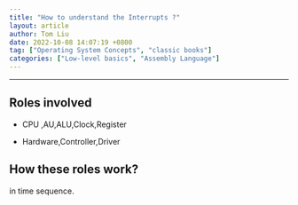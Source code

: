 ```yaml
---
title: "How to understand the Interrupts ?"
layout: article
author: Tom Liu
date: 2022-10-08 14:07:19 +0800
tag: ["Operating System Concepts", "classic books"]
categories: ["Low-level basics", "Assembly Language"]
---
```


<!--more-->

---

## Roles involved

- CPU ,AU,ALU,Clock,Register

- Hardware,Controller,Driver


## How these roles work?

in time sequence.


